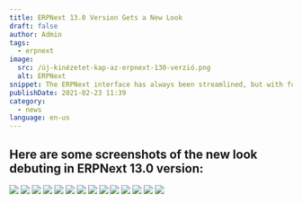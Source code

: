 ```yaml
---
title: ERPNext 13.0 Version Gets a New Look
draft: false
author: Admin
tags:
  - erpnext
image:
  src: /új-kinézetet-kap-az-erpnext-130-verzió.png
  alt: ERPNext
snippet: The ERPNext interface has always been streamlined, but with further simplification, it can now be considered beautiful as well. Of course, beauty is subjective, but everyone can decide for themselves based on the images.
publishDate: 2021-02-23 11:39
category:
  - news
language: en-us
---
```


## Here are some screenshots of the new look debuting in ERPNext 13.0 version:

<img src="/images/új-kinézetet-kap-az-erpnext-130-verzió.png">

<img src="/images/n8poozx.jpe">

<img src="/images/rQEumsm.png">

<img src="/images/Nkig4kq.png">

<img src="/images/9zMH400.png">

<img src="/images/FP2Awuh.png">

<img src="/images/8UaySeQ.png">

<img src="/images/6DHDi62.png">

<img src="/images/Bh9PiHf.png">

<img src="/images/TAabxTX.png">

<img src="/images/akFwxF8.png">

<img src="/images/UP26jaZ.png">

<img src="/images/jtZR6dX.png">

<img src="/images/h0gJyi2.png">
